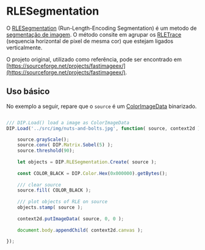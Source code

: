 
# RLESegmentation

O [RLESegmentation](docs/pt-BR/RLE.md) (Run-Length-Encoding Segmentation) é um metodo de [segmentação de imagem](https://en.wikipedia.org/wiki/Image_segmentation).
O método consite em agrupar os [RLETrace](RLETrace.md) (sequencia horizontal de pixel de mesma cor) que estejam ligados verticalmente.

O projeto original, utilizado como referência, pode ser encontrado em [https://sourceforge.net/projects/fastimageex/](https://sourceforge.net/projects/fastimageex/).

## Uso básico

No exemplo a seguir, repare que o `source` é um [ColorImageData](ColorImageData.md) binarizado.

```javascript

/// DIP.Load() load a image as ColorImageData
DIP.Load('../src/img/nuts-and-bolts.jpg', function( source, context2d ) {

    source.grayScale();
    source.conv( DIP.Matrix.Sobel(5) );
    source.threshold(90);
	
    let objects = DIP.RLESegmentation.Create( source );
	
	const COLOR_BLACK = DIP.Color.Hex(0x000000).getBytes();
	
	/// clear source
	source.fill( COLOR_BLACK );
	
	/// plot objects of RLE on source
	objects.stamp( source );
	
	context2d.putImageData( source, 0, 0 );
	
	document.body.appendChild( context2d.canvas );
	
});

```



